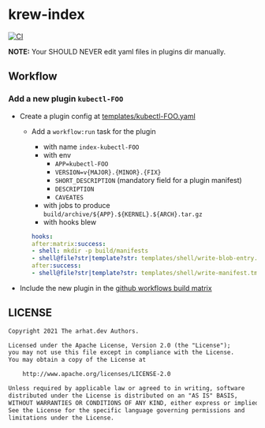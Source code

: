 # krew-index

[![CI](https://github.com/arhat-dev/krew-index/workflows/CI/badge.svg)](https://github.com/arhat-dev/krew-index/actions?query=workflow%3ACI)

__NOTE:__ Your SHOULD NEVER edit yaml files in plugins dir manually.

## Workflow

### Add a new plugin `kubectl-FOO`

- Create a plugin config at [templates/kubectl-FOO.yaml](./templates)
  - Add a `workflow:run` task for the plugin
    - with name `index-kubectl-FOO`
    - with env
      - `APP=kubectl-FOO`
      - `VERSION=v{MAJOR}.{MINOR}.{FIX}`
      - `SHORT_DESCRIPTION` (mandatory field for a plugin manifest)
      - `DESCRIPTION`
      - `CAVEATES`
    - with jobs to produce `build/archive/${APP}.${KERNEL}.${ARCH}.tar.gz`
    - with hooks blew

    ```yaml
    hooks:
    after:matrix:success:
    - shell: mkdir -p build/manifests
    - shell@file?str|template?str: templates/shell/write-blob-entry.tmpl
    after:success:
    - shell@file?str|template?str: templates/shell/write-manifest.tmpl
    ```

- Include the new plugin in the [github workflows build matrix](./.github/workflows/ci.yaml)

## LICENSE

```txt
Copyright 2021 The arhat.dev Authors.

Licensed under the Apache License, Version 2.0 (the "License");
you may not use this file except in compliance with the License.
You may obtain a copy of the License at

    http://www.apache.org/licenses/LICENSE-2.0

Unless required by applicable law or agreed to in writing, software
distributed under the License is distributed on an "AS IS" BASIS,
WITHOUT WARRANTIES OR CONDITIONS OF ANY KIND, either express or implied.
See the License for the specific language governing permissions and
limitations under the License.
```
